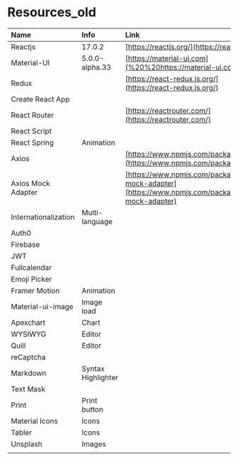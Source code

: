 # Resources\_old

| Name | Info | Link |
| :--- | :--- | :--- |
| Reactjs | 17.0.2 | [https://reactjs.org/](https://reactjs.org/) |
| Material-UI | 5.0.0-alpha.33 | [https://material-ui.com](%20%20https://material-ui.com) |
| Redux |  | [https://react-redux.js.org/](https://react-redux.js.org/) |
| Create React App |  |  |
| React Router |  | [https://reactrouter.com/](https://reactrouter.com/) |
| React Script |  |  |
| React Spring | Animation |  |
| Axios |  | [https://www.npmjs.com/package/axios](https://www.npmjs.com/package/axios) |
| Axios Mock Adapter |  | [https://www.npmjs.com/package/axios-mock-adapter](https://www.npmjs.com/package/axios-mock-adapter) |
| Internationalization | Multi-language |  |
| Auth0 |  |  |
| Firebase |  |  |
| JWT |  |  |
| Fullcalendar |  |  |
| Emoji Picker |  |  |
| Framer Motion | Animation |  |
| Material-ui-image | Image load |  |
| Apexchart | Chart |  |
| WYSIWYG | Editor |  |
| Quill | Editor |  |
| reCaptcha |  |  |
| Markdown | Syntax Highlighter |  |
| Text Mask |  |  |
| Print | Print button |  |
| Material Icons | Icons |  |
| Tabler | Icons |  |
| Unsplash | Images |  |
|  |  |  |

